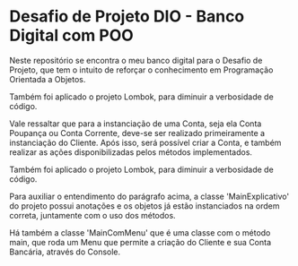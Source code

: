 # Desafio de Projeto DIO - Banco Digital com POO


Neste repositório se encontra o meu banco digital para o Desafio de Projeto, que tem o intuito de reforçar o conhecimento em Programação Orientada a Objetos.

Também foi aplicado o projeto Lombok, para diminuir a verbosidade de código.



Vale ressaltar que para a instanciação de uma Conta, seja ela Conta Poupança ou Conta Corrente, deve-se ser realizado primeiramente a instanciação do Cliente. Após isso, será possível criar a Conta, e também realizar as ações disponibilizadas pelos métodos implementados.



Também foi aplicado o projeto Lombok, para diminuir a verbosidade de código.



Para auxiliar o entendimento do parágrafo acima, a classe 'MainExplicativo' do projeto possui anotações e os objetos já estão instanciados na ordem correta, juntamente com o uso dos métodos.



Há também a classe 'MainComMenu' que é uma classe com o método main, que roda um Menu que permite a criação do Cliente e sua Conta Bancária, através do Console.
